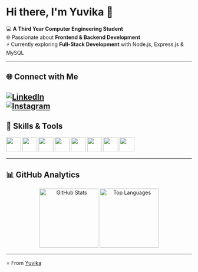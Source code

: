 # Hi there, I'm Yuvika 👋  

💻 **A Third Year Computer Engineering Student**  
🌐 Passionate about **Frontend & Backend Development**  
⚡ Currently exploring **Full-Stack Development** with Node.js, Express.js & MySQL  

---

## 🌐 Connect with Me  

[![LinkedIn](https://img.shields.io/badge/LinkedIn-blue?logo=linkedin&logoColor=white)](https://www.linkedin.com/in/yuvika-dessai-026879288?utm_source=share&utm_campaign=share_via&utm_content=profile&utm_medium=android_app)  
[![Instagram](https://img.shields.io/badge/Instagram-pink?logo=instagram&logoColor=white)](https://www.instagram.com/yuviiii_01?igsh=MWdwZmtmczN0YmdwYw==)  
---

## 🚀 Skills & Tools  

<p align="left">
  <!-- Languages -->
  <img src="https://cdn.jsdelivr.net/gh/devicons/devicon/icons/c/c-original.svg" width="40" height="40"/>
  <img src="https://cdn.jsdelivr.net/gh/devicons/devicon/icons/cplusplus/cplusplus-original.svg" width="40" height="40"/>
  <img src="https://cdn.jsdelivr.net/gh/devicons/devicon/icons/javascript/javascript-original.svg" width="40" height="40"/>
  
  <!-- Frontend -->
  <img src="https://cdn.jsdelivr.net/gh/devicons/devicon/icons/html5/html5-original.svg" width="40" height="40"/>
  <img src="https://cdn.jsdelivr.net/gh/devicons/devicon/icons/css3/css3-original.svg" width="40" height="40"/>
  
  <!-- Backend -->
  <img src="https://cdn.jsdelivr.net/gh/devicons/devicon/icons/nodejs/nodejs-original.svg" width="40" height="40"/>
  <img src="https://cdn.jsdelivr.net/gh/devicons/devicon/icons/express/express-original.svg" width="40" height="40"/>
  <img src="https://cdn.jsdelivr.net/gh/devicons/devicon/icons/mysql/mysql-original.svg" width="40" height="40"/>
</p>  

---

## 📊 GitHub Analytics  

<p align="center">
  <img src="https://github-readme-stats.vercel.app/api?username=yuvikadessai&show_icons=true&theme=radical" alt="GitHub Stats" height="160"/>
  <img src="https://github-readme-stats.vercel.app/api/top-langs/?username=yuvikadessai&layout=compact&theme=radical" alt="Top Languages" height="160"/>
</p>  

---

⭐️ From [Yuvika](https://github.com/yuvikadessai)
